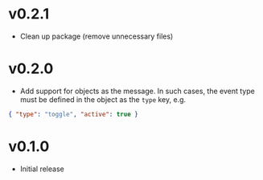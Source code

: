 # v0.2.1
* Clean up package (remove unnecessary files)

# v0.2.0
* Add support for objects as the message. In such cases, the event type must be 
defined in the object as the `type` key, e.g. 
```json
{ "type": "toggle", "active": true }
```

# v0.1.0
* Initial release
